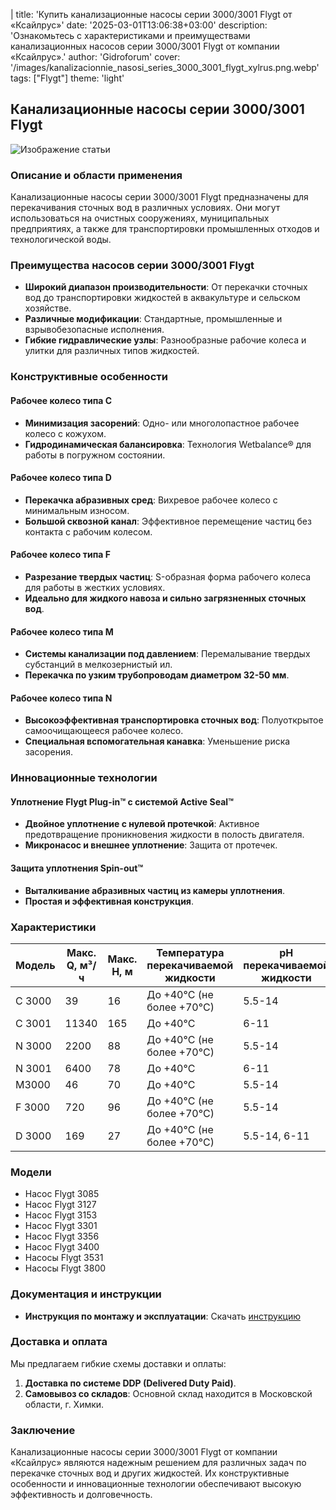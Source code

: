 |
title: 'Купить канализационные насосы серии 3000/3001 Flygt от «Ксайлрус»'
date: '2025-03-01T13:06:38+03:00'
description: 'Ознакомьтесь с характеристиками и преимуществами канализационных насосов серии 3000/3001 Flygt от компании «Ксайлрус».'
author: 'Gidroforum'
cover: '/images/kanalizacionnie_nasosi_series_3000_3001_flygt_xylrus.png.webp'
tags: ["Flygt"]
theme: 'light'

## Канализационные насосы серии 3000/3001 Flygt

![Изображение статьи](/images/kanalizacionnie_nasosi_series_3000_3001_flygt_xylrus.webp)

### Описание и области применения

Канализационные насосы серии 3000/3001 Flygt предназначены для перекачивания сточных вод в различных условиях. Они могут использоваться на очистных сооружениях, муниципальных предприятиях, а также для транспортировки промышленных отходов и технологической воды.

### Преимущества насосов серии 3000/3001 Flygt

- **Широкий диапазон производительности**: От перекачки сточных вод до транспортировки жидкостей в аквакультуре и сельском хозяйстве.
- **Различные модификации**: Стандартные, промышленные и взрывобезопасные исполнения.
- **Гибкие гидравлические узлы**: Разнообразные рабочие колеса и улитки для различных типов жидкостей.

### Конструктивные особенности

#### Рабочее колесо типа С

- **Минимизация засорений**: Одно- или многолопастное рабочее колесо с кожухом.
- **Гидродинамическая балансировка**: Технология Wetbalance® для работы в погружном состоянии.

#### Рабочее колесо типа D

- **Перекачка абразивных сред**: Вихревое рабочее колесо с минимальным износом.
- **Большой сквозной канал**: Эффективное перемещение частиц без контакта с рабочим колесом.

#### Рабочее колесо типа F

- **Разрезание твердых частиц**: S-образная форма рабочего колеса для работы в жестких условиях.
- **Идеально для жидкого навоза и сильно загрязненных сточных вод**.

#### Рабочее колесо типа M

- **Системы канализации под давлением**: Перемалывание твердых субстанций в мелкозернистый ил.
- **Перекачка по узким трубопроводам диаметром 32-50 мм**.

#### Рабочее колесо типа N

- **Высокоэффективная транспортировка сточных вод**: Полуоткрытое самоочищающееся рабочее колесо.
- **Специальная вспомогательная канавка**: Уменьшение риска засорения.

### Инновационные технологии

#### Уплотнение Flygt Plug-in™ с системой Active Seal™

- **Двойное уплотнение c нулевой протечкой**: Активное предотвращение проникновения жидкости в полость двигателя.
- **Микронасос и внешнее уплотнение**: Защита от протечек.

#### Защита уплотнения Spin-out™

- **Выталкивание абразивных частиц из камеры уплотнения**.
- **Простая и эффективная конструкция**.

### Характеристики

| Модель | Макс. Q, м³/ч | Макс. H, м | Температура перекачиваемой жидкости | pH перекачиваемой жидкости | Мощность, кВт |
|--------|---------------|-----------|-------------------------------------|-----------------------------|--------------|
| C 3000 | 39            | 16        | До +40°C (не более +70°C)          | 5.5-14                       | 0.75-1.2     |
| C 3001 | 11340         | 165       | До +40°C                             | 6-11                         | 30-560       |
| N 3000 | 2200          | 88        | До +40°C (не более +70°C)          | 5.5-14                       | 1-105        |
| N 3001 | 6400          | 78        | До +40°C                             | 6-11                         | 30-680       |
| M3000  | 46            | 70        | До +40°C                             | 5.5-14                       | 1.5-10.9     |
| F 3000 | 720           | 96        | До +40°C (не более +70°C)          | 5.5-14                       | 1.5-47       |
| D 3000 | 169           | 27        | До +40°C (не более +70°C)          | 5.5-14, 6-11                 | 0.75-7.4     |

### Модели

- Насос Flygt 3085
- Насос Flygt 3127
- Насос Flygt 3153
- Насос Flygt 3301
- Насос Flygt 3356
- Насос Flygt 3400
- Насосы Flygt 3531
- Насосы Flygt 3800

### Документация и инструкции

- **Инструкция по монтажу и эксплуатации**: Скачать [инструкцию](link_to_documentation)

### Доставка и оплата

Мы предлагаем гибкие схемы доставки и оплаты:

1. **Доставка по системе DDP (Delivered Duty Paid)**.
2. **Самовывоз со складов**: Основной склад находится в Московской области, г. Химки.

### Заключение

Канализационные насосы серии 3000/3001 Flygt от компании «Ксайлрус» являются надежным решением для различных задач по перекачке сточных вод и других жидкостей. Их конструктивные особенности и инновационные технологии обеспечивают высокую эффективность и долговечность.
```